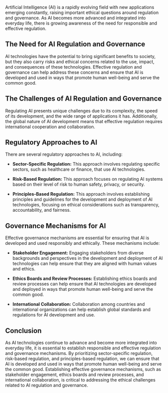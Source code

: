 
Artificial Intelligence (AI) is a rapidly evolving field with new applications emerging constantly, raising important ethical questions around regulation and governance. As AI becomes more advanced and integrated into everyday life, there is growing awareness of the need for responsible and effective regulation.

The Need for AI Regulation and Governance
-----------------------------------------

AI technologies have the potential to bring significant benefits to society, but they also carry risks and ethical concerns related to the use, impact, and consequences of these technologies. Effective regulation and governance can help address these concerns and ensure that AI is developed and used in ways that promote human well-being and serve the common good.

The Challenges of AI Regulation and Governance
----------------------------------------------

Regulating AI presents unique challenges due to its complexity, the speed of its development, and the wide range of applications it has. Additionally, the global nature of AI development means that effective regulation requires international cooperation and collaboration.

Regulatory Approaches to AI
---------------------------

There are several regulatory approaches to AI, including:

* **Sector-Specific Regulation:** This approach involves regulating specific sectors, such as healthcare or finance, that use AI technologies.

* **Risk-Based Regulation:** This approach focuses on regulating AI systems based on their level of risk to human safety, privacy, or security.

* **Principles-Based Regulation:** This approach involves establishing principles and guidelines for the development and deployment of AI technologies, focusing on ethical considerations such as transparency, accountability, and fairness.

Governance Mechanisms for AI
----------------------------

Effective governance mechanisms are essential for ensuring that AI is developed and used responsibly and ethically. These mechanisms include:

* **Stakeholder Engagement:** Engaging stakeholders from diverse backgrounds and perspectives in the development and deployment of AI technologies can help ensure that they are aligned with human values and ethics.

* **Ethics Boards and Review Processes:** Establishing ethics boards and review processes can help ensure that AI technologies are developed and deployed in ways that promote human well-being and serve the common good.

* **International Collaboration:** Collaboration among countries and international organizations can help establish global standards and regulations for AI development and use.

Conclusion
----------

As AI technologies continue to advance and become more integrated into everyday life, it is essential to establish responsible and effective regulation and governance mechanisms. By prioritizing sector-specific regulation, risk-based regulation, and principles-based regulation, we can ensure that AI is developed and used in ways that promote human well-being and serve the common good. Establishing effective governance mechanisms, such as stakeholder engagement, ethics boards and review processes, and international collaboration, is critical to addressing the ethical challenges related to AI regulation and governance.
